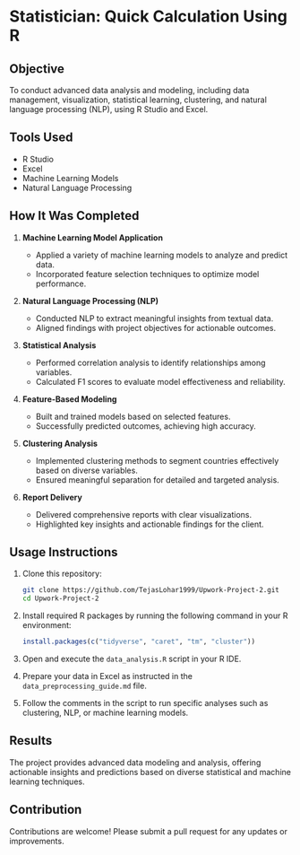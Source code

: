 # Statistician: Quick Calculation Using R

## Objective
To conduct advanced data analysis and modeling, including data management, visualization, statistical learning, clustering, and natural language processing (NLP), using R Studio and Excel.

## Tools Used
- R Studio
- Excel
- Machine Learning Models
- Natural Language Processing

## How It Was Completed

1. **Machine Learning Model Application**
   - Applied a variety of machine learning models to analyze and predict data.
   - Incorporated feature selection techniques to optimize model performance.

2. **Natural Language Processing (NLP)**
   - Conducted NLP to extract meaningful insights from textual data.
   - Aligned findings with project objectives for actionable outcomes.

3. **Statistical Analysis**
   - Performed correlation analysis to identify relationships among variables.
   - Calculated F1 scores to evaluate model effectiveness and reliability.

4. **Feature-Based Modeling**
   - Built and trained models based on selected features.
   - Successfully predicted outcomes, achieving high accuracy.

5. **Clustering Analysis**
   - Implemented clustering methods to segment countries effectively based on diverse variables.
   - Ensured meaningful separation for detailed and targeted analysis.

6. **Report Delivery**
   - Delivered comprehensive reports with clear visualizations.
   - Highlighted key insights and actionable findings for the client.

## Usage Instructions

1. Clone this repository:
   ```bash
   git clone https://github.com/TejasLohar1999/Upwork-Project-2.git
   cd Upwork-Project-2
   ```

2. Install required R packages by running the following command in your R environment:
   ```r
   install.packages(c("tidyverse", "caret", "tm", "cluster"))
   ```

3. Open and execute the `data_analysis.R` script in your R IDE.

4. Prepare your data in Excel as instructed in the `data_preprocessing_guide.md` file.

5. Follow the comments in the script to run specific analyses such as clustering, NLP, or machine learning models.

## Results
The project provides advanced data modeling and analysis, offering actionable insights and predictions based on diverse statistical and machine learning techniques.

## Contribution
Contributions are welcome! Please submit a pull request for any updates or improvements.
